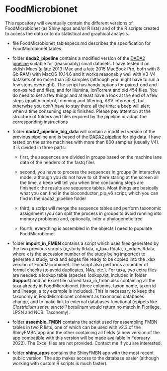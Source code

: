 # FoodMicrobionet

This repository will eventually contain the different versions of FoodMicrobionet (as Shiny apps and/or R lists) and of the R scripts created to access the data or to do statistical and graphical analysis.

-  file FoodMicrobionet\_tablespecs.md describes the specification for FoodMicrobionet tables

-   folder **dada2_pipeline** contains a modified version of the [DADA2 pipeline](https://benjjneb.github.io/dada2/tutorial.html) suitable for (reasonably) small datasets. I have tested it on oldish Macs (a late 2013 iMac and a late 2015 MacBook Pro, both with 8 Gb RAM) with MacOS 10.14.6 and it works reasonably well with V3-V4 datasets of no more than 50 samples (although you might have to run a few steps overnight). The script has handy options for paired-end and non-paired end files, and for Illumina, IonTorrent and old 454 files. You do need to set a few things and at least have a look at the end of a few steps (quality control, trimming and filtering, ASV inference), but otherwise you don't have to stay there all the time: a beep will alert when a time consuming step is finished. Please pay attention at the structure of folders and files required by the pipeline or adapt the corresponding instructions

-   folder **dada2_pipeline_big_data** will contain a modified version of the previous pipeline and is based of the [DADA2 pipeline](https://benjjneb.github.io/dada2/tutorial.html) for big data. I have tested on the same machines with more than 800 samples (usually V4). It is divided in three parts:

    -   first, the sequences are divided in groups based on the machine lane data of the headers of the fastq files

    -   second, you have to process the sequences in groups (in interactive mode, although you do not have to sit there staring at the screen all the time, a beep will tell you when time consuming steps are finished): the results are sequence tables. Most things are basically what you can find in the bioconductor_pip_v6 script, which you can find in the dada2_pipeline folder

    -   third, a script will merge the sequence tables and perform taxonomic assignment (you can split the process in groups to avoid running into memory problems) and, optionally, infer a phylogenetic tree

    -   fourth: everything is assembled in the objects I need to populate FoodMicrobionet
    
-   folder **import_in_FMBN** contains a script which uses files generated by the two previous scripts (x_study.Rdata, x_taxa.Rdata, x_edges.Rdata, where x is the accession number of the study being imported) to generate a study, taxa and edges file ready to be copied into the .xlsx version of FoodMicrobionet. The script also performs a number of formal checks (to avoid duplicates, NAs, etc.). For taxa, two extra files are needed: a lookup table (species_lookup.txt, included in folder **Support**) and an Excel file named taxa_in_fmbn.xlsx containing all the taxa already in FoodMicrobionet (three columns, taxon name, taxon id and lineage, a toy example is included). This is necessary to keep the taxonomy in FoodMicrobionet coherent as taxonomic databases change, and to make link to external databases functional (epipets like _Clostridium sensu stricto 1 botulinum_ would return no match in Florilege, LPSN and NCBI Taxonomy).  

-  folder **assemble_FMBN** contains the script used for assembling FMBN tables in two R lists, one of which can be used with v2.3 of the ShinyFMBN app and the other containing all fields (a new version of the app compatible with this version will be made available in February 2022). The Excel files are not provided. Contact me if you are interested.  

-  folder **shiny_apps** contains the ShinyFMBN app with the most recent public version. The app makes access to the database easier (although working with custom R scripts is much faster).  
